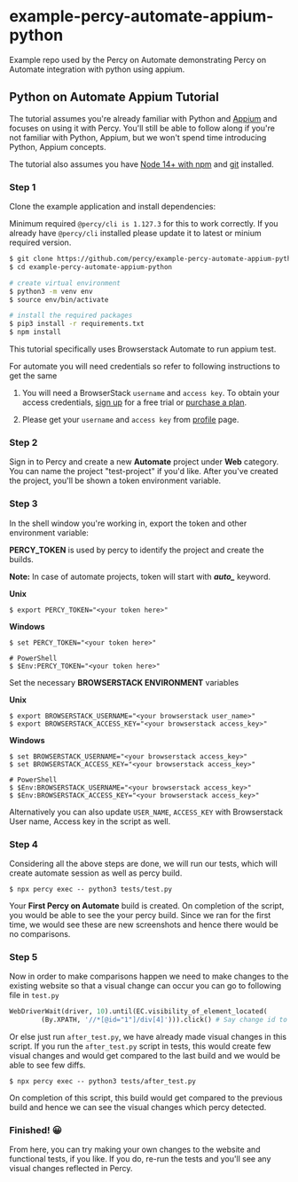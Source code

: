 # example-percy-automate-appium-python
Example repo used by the Percy on Automate demonstrating Percy on Automate integration with python using appium.

## Python on Automate Appium Tutorial

The tutorial assumes you're already familiar with Python and
[Appium](https://appium.io/docs/en/2.1/quickstart/test-py/) and focuses on using it with Percy. You'll still
be able to follow along if you're not familiar with Python, Appium, but we won't
spend time introducing Python, Appium concepts.

The tutorial also assumes you have [Node 14+ with
npm](https://nodejs.org/en/download/) and
[git](https://git-scm.com/book/en/v2/Getting-Started-Installing-Git) installed.

### Step 1

Clone the example application and install dependencies:

Minimum required `@percy/cli is 1.127.3` for this to work correctly. If you already have `@percy/cli` installed please
update it to latest or minium required version.

```bash
$ git clone https://github.com/percy/example-percy-automate-appium-python.git
$ cd example-percy-automate-appium-python

# create virtual environment
$ python3 -m venv env
$ source env/bin/activate

# install the required packages
$ pip3 install -r requirements.txt
$ npm install
```

This tutorial specifically uses Browserstack Automate to run appium test.

For automate you will need credentials so refer to following instructions to get the same

1. You will need a BrowserStack `username` and `access key`. To obtain your access credentials, [sign up](https://www.browserstack.com/users/sign_up?utm_campaign=Search-Brand-India&utm_source=google&utm_medium=cpc&utm_content=609922405128&utm_term=browserstack) for a free trial or [purchase a plan](https://www.browserstack.com/pricing).

2. Please get your `username` and `access key` from [profile](https://www.browserstack.com/accounts/profile) page.

### Step 2

Sign in to Percy and create a new **Automate** project under **Web** category. You can name the project "test-project" if you'd like. After
you've created the project, you'll be shown a token environment variable.

### Step 3

In the shell window you're working in, export the token and other environment variable:

**PERCY_TOKEN** is used by percy to identify the project and create the builds.

**Note:** In case of automate projects, token will start with ***auto_*** keyword.

**Unix**

``` shell
$ export PERCY_TOKEN="<your token here>"
```

**Windows**

``` shell
$ set PERCY_TOKEN="<your token here>"

# PowerShell
$ $Env:PERCY_TOKEN="<your token here>"
```

Set the necessary **BROWSERSTACK ENVIRONMENT** variables

**Unix**

``` shell
$ export BROWSERSTACK_USERNAME="<your browserstack user_name>"
$ export BROWSERSTACK_ACCESS_KEY="<your browserstack access_key>"
```

**Windows**

``` shell
$ set BROWSERSTACK_USERNAME="<your browserstack access_key>"
$ set BROWSERSTACK_ACCESS_KEY="<your browserstack access_key>"

# PowerShell
$ $Env:BROWSERSTACK_USERNAME="<your browserstack access_key>"
$ $Env:BROWSERSTACK_ACCESS_KEY="<your browserstack access_key>"
```

Alternatively you can also update `USER_NAME`, `ACCESS_KEY` with Browserstack User name, Access key in the script as well.


### Step 4

Considering all the above steps are done, we will run our tests, which will create automate session as well as percy build.

``` shell
$ npx percy exec -- python3 tests/test.py
```

Your **First Percy on Automate** build is created.
On completion of the script, you would be able to see the your percy build. Since we ran for the first time, we would see these are new screenshots and hence there would be no comparisons.


### Step 5

Now in order to make comparisons happen we need to make changes to the existing website so that a visual change can occur you can go to following file in `test.py`

```python 
WebDriverWait(driver, 10).until(EC.visibility_of_element_located(
        (By.XPATH, '//*[@id="1"]/div[4]'))).click() # Say change id to 3
```
Or else just run `after_test.py`, we have already made visual changes in this script. If you run the `after_test.py` script in tests, this would create few visual changes and would get compared to the last build and we would be able to see few diffs.

``` shell
$ npx percy exec -- python3 tests/after_test.py
```

On completion of this script, this build would get compared to the previous build and hence we can see the visual changes which percy detected.

### Finished! 😀

From here, you can try making your own changes to the website and functional tests, if you like. If you do, re-run
the tests and you'll see any visual changes reflected in Percy.
